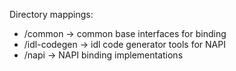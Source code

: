 Directory mappings:
- /common -> common base interfaces for binding
- /idl-codegen -> idl code generator tools for NAPI
- /napi -> NAPI binding implementations
